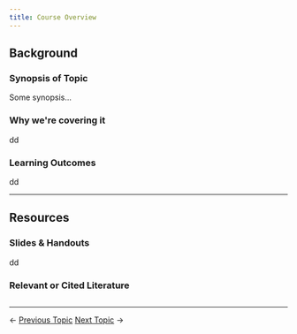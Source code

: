 ```yaml
---
title: Course Overview
---
```


## Background

### Synopsis of Topic
Some synopsis...

### Why we're covering it
dd

### Learning Outcomes
dd

------
## Resources

### Slides & Handouts
dd

### Relevant or Cited Literature

##

----
← [Previous Topic]()              [Next Topic]() →